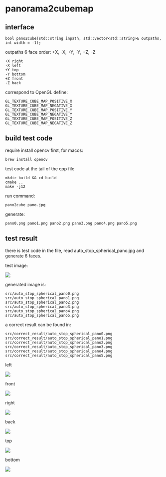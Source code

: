 # panorama2cubemap

## interface

    bool pano2cube(std::string inpath, std::vector<std::string>& outpaths, int width = -1);
    

outpaths 6 face order: +X, -X, +Y, -Y, +Z, -Z

    +X right
    -X left
    +Y top 
    -Y bottom
    +Z front
    -Z back
    
correspond to OpenGL define:

    GL_TEXTURE_CUBE_MAP_POSITIVE_X
    GL_TEXTURE_CUBE_MAP_NEGATIVE_X
    GL_TEXTURE_CUBE_MAP_POSITIVE_Y
    GL_TEXTURE_CUBE_MAP_NEGATIVE_Y
    GL_TEXTURE_CUBE_MAP_POSITIVE_Z
    GL_TEXTURE_CUBE_MAP_NEGATIVE_Z 
    
## build test code

require install opencv first, for macos:
    
    brew install opencv

test code at the tail of the cpp file

    mkdir build && cd build
    cmake ..
    make -j12

run command:

    pano2cube pano.jpg

generate:

    pano0.png pano1.png pano2.png pano3.png pano4.png pano5.png




## test result

there is test code in the file, read auto_stop_spherical_pano.jpg and generate 6 faces.


test image:

<img src="src/auto_stop_spherical_pano.jpg"/>

generated image is:

    src/auto_stop_spherical_pano0.png
    src/auto_stop_spherical_pano1.png
    src/auto_stop_spherical_pano2.png
    src/auto_stop_spherical_pano3.png
    src/auto_stop_spherical_pano4.png
    src/auto_stop_spherical_pano5.png

a correct result can be found in:

    src/correct_result/auto_stop_spherical_pano0.png
    src/correct_result/auto_stop_spherical_pano1.png
    src/correct_result/auto_stop_spherical_pano2.png
    src/correct_result/auto_stop_spherical_pano3.png
    src/correct_result/auto_stop_spherical_pano4.png
    src/correct_result/auto_stop_spherical_pano5.png


left

<img src="src/correct_result/auto_stop_spherical_pano1.png"/>

front

<img src="src/correct_result/auto_stop_spherical_pano4.png"/>

right

<img src="src/correct_result/auto_stop_spherical_pano0.png"/>

back

<img src="src/correct_result/auto_stop_spherical_pano5.png"/>

top

<img src="src/correct_result/auto_stop_spherical_pano2.png"/>

bottom

<img src="src/correct_result/auto_stop_spherical_pano3.png"/>

